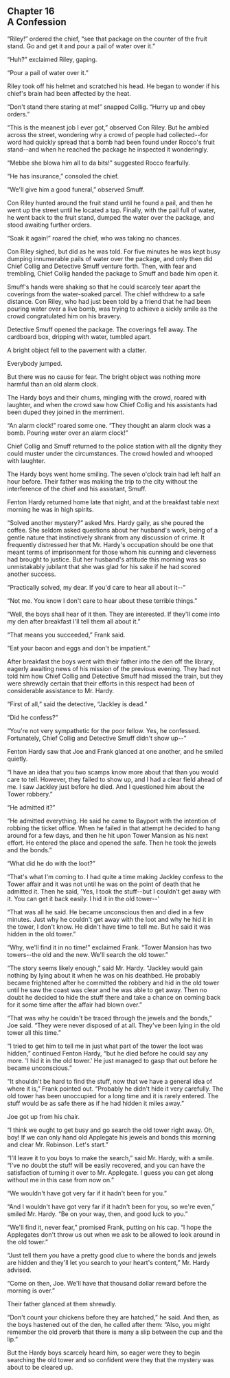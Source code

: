 ## Chapter 16 <br/> A Confession


“Riley!” ordered the chief, “see that package on the counter of the fruit stand. Go and get it and pour a pail of water over it.”

“Huh?” exclaimed Riley, gaping.

“Pour a pail of water over it.”

Riley took off his helmet and scratched his head. He began to wonder if his chief's brain had been affected by the heat.

“Don't stand there staring at me!” snapped Collig. “Hurry up and obey orders.”

“This is the meanest job I ever got,” observed Con Riley. But he ambled across the street, wondering why a crowd of people had collected--for word had quickly spread that a bomb had been found under Rocco's fruit stand--and when he reached the package he inspected it wonderingly.

“Mebbe she blowa him all to da bits!” suggested Rocco fearfully.

“He has insurance,” consoled the chief.

“We'll give him a good funeral,” observed Smuff.

Con Riley hunted around the fruit stand until he found a pail, and then he went up the street until he located a tap. Finally, with the pail full of water, he went back to the fruit stand, dumped the water over the package, and stood awaiting further orders.

“Soak it again!” roared the chief, who was taking no chances.

Con Riley sighed, but did as he was told. For five minutes he was kept busy dumping innumerable pails of water over the package, and only then did Chief Collig and Detective Smuff venture forth. Then, with fear and trembling, Chief Collig handed the package to Smuff and bade him open it.

Smuff's hands were shaking so that he could scarcely tear apart the coverings from the water-soaked parcel. The chief withdrew to a safe distance. Con Riley, who had just been told by a friend that he had been pouring water over a live bomb, was trying to achieve a sickly smile as the crowd congratulated him on his bravery.

Detective Smuff opened the package. The coverings fell away. The cardboard box, dripping with water, tumbled apart.

A bright object fell to the pavement with a clatter.

Everybody jumped.

But there was no cause for fear. The bright object was nothing more harmful than an old alarm clock.

The Hardy boys and their chums, mingling with the crowd, roared with laughter, and when the crowd saw how Chief Collig and his assistants had been duped they joined in the merriment.

“An alarm clock!” roared some one. “They thought an alarm clock was a bomb. Pouring water over an alarm clock!”

Chief Collig and Smuff returned to the police station with all the dignity they could muster under the circumstances. The crowd howled and whooped with laughter.

The Hardy boys went home smiling. The seven o'clock train had left half an hour before. Their father was making the trip to the city without the interference of the chief and his assistant, Smuff.

Fenton Hardy returned home late that night, and at the breakfast table next morning he was in high spirits.

“Solved another mystery?” asked Mrs. Hardy gaily, as she poured the coffee. She seldom asked questions about her husband's work, being of a gentle nature that instinctively shrank from any discussion of crime. It frequently distressed her that Mr. Hardy's occupation should be one that meant terms of imprisonment for those whom his cunning and cleverness had brought to justice. But her husband's attitude this morning was so unmistakably jubilant that she was glad for his sake if he had scored another success.

“Practically solved, my dear. If you'd care to hear all about it--”

“Not me. You know I don't care to hear about these terrible things.”

“Well, the boys shall hear of it then. They are interested. If they'll come into my den after breakfast I'll tell them all about it.”

“That means you succeeded,” Frank said.

“Eat your bacon and eggs and don't be impatient.”

After breakfast the boys went with their father into the den off the library, eagerly awaiting news of his mission of the previous evening. They had not told him how Chief Collig and Detective Smuff had missed the train, but they were shrewdly certain that their efforts in this respect had been of considerable assistance to Mr. Hardy.

“First of all,” said the detective, “Jackley is dead.”

“Did he confess?”

“You're not very sympathetic for the poor fellow. Yes, he confessed. Fortunately, Chief Collig and Detective Smuff didn't show up--”

Fenton Hardy saw that Joe and Frank glanced at one another, and he smiled quietly.

“I have an idea that you two scamps know more about that than you would care to tell. However, they failed to show up, and I had a clear field ahead of me. I saw Jackley just before he died. And I questioned him about the Tower robbery.”

“He admitted it?”

“He admitted everything. He said he came to Bayport with the intention of robbing the ticket office. When he failed in that attempt he decided to hang around for a few days, and then he hit upon Tower Mansion as his next effort. He entered the place and opened the safe. Then he took the jewels and the bonds.”

“What did he do with the loot?”

“That's what I'm coming to. I had quite a time making Jackley confess to the Tower affair and it was not until he was on the point of death that he admitted it. Then he said, 'Yes, I took the stuff--but I couldn't get away with it. You can get it back easily. I hid it in the old tower--'

“That was all he said. He became unconscious then and died in a few minutes. Just why he couldn't get away with the loot and why he hid it in the tower, I don't know. He didn't have time to tell me. But he said it was hidden in the old tower.”

“Why, we'll find it in no time!” exclaimed Frank. “Tower Mansion has two towers--the old and the new. We'll search the old tower.”

“The story seems likely enough,” said Mr. Hardy. “Jackley would gain nothing by lying about it when he was on his deathbed. He probably became frightened after he committed the robbery and hid in the old tower until he saw the coast was clear and he was able to get away. Then no doubt he decided to hide the stuff there and take a chance on coming back for it some time after the affair had blown over.”

“That was why he couldn't be traced through the jewels and the bonds,” Joe said. “They were never disposed of at all. They've been lying in the old tower all this time.”

“I tried to get him to tell me in just what part of the tower the loot was hidden,” continued Fenton Hardy, “but he died before he could say any more. 'I hid it in the old tower.' He just managed to gasp that out before he became unconscious.”

“It shouldn't be hard to find the stuff, now that we have a general idea of where it is,” Frank pointed out. “Probably he didn't hide it very carefully. The old tower has been unoccupied for a long time and it is rarely entered. The stuff would be as safe there as if he had hidden it miles away.”

Joe got up from his chair.

“I think we ought to get busy and go search the old tower right away. Oh, boy! If we can only hand old Applegate his jewels and bonds this morning and clear Mr. Robinson. Let's start.”

“I'll leave it to you boys to make the search,” said Mr. Hardy, with a smile. “I've no doubt the stuff will be easily recovered, and you can have the satisfaction of turning it over to Mr. Applegate. I guess you can get along without me in this case from now on.”

“We wouldn't have got very far if it hadn't been for you.”

“And I wouldn't have got very far if it hadn't been for you, so we're even,” smiled Mr. Hardy. “Be on your way, then, and good luck to you.”

“We'll find it, never fear,” promised Frank, putting on his cap. “I hope the Applegates don't throw us out when we ask to be allowed to look around in the old tower.”

“Just tell them you have a pretty good clue to where the bonds and jewels are hidden and they'll let you search to your heart's content,” Mr. Hardy advised.

“Come on then, Joe. We'll have that thousand dollar reward before the morning is over.”

Their father glanced at them shrewdly.

“Don't count your chickens before they are hatched,” he said. And then, as the boys hastened out of the den, he called after them: “Also, you might remember the old proverb that there is many a slip between the cup and the lip.”

But the Hardy boys scarcely heard him, so eager were they to begin searching the old tower and so confident were they that the mystery was about to be cleared up.